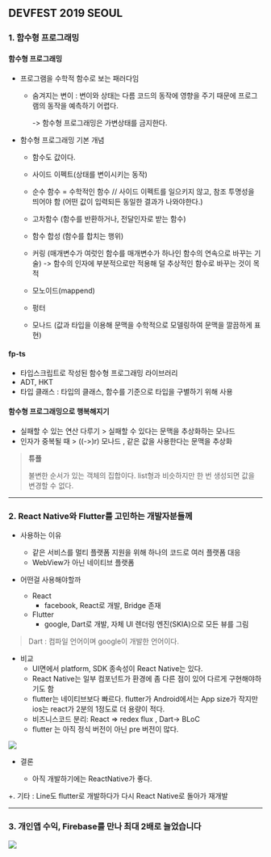 ## DEVFEST 2019 SEOUL

### 1. 함수형 프로그래밍



#### 함수형 프로그래밍

- 프로그램을 수학적 함수로 보는 패러다임

  - 숨겨지는 변이 : 변이와 상태는 다름 코드의 동작에 영향을 주기 때문에 프로그램의 동작을 예측하기 어렵다.

    -> 함수형 프로그래밍은 가변상태를 금지한다.

- 함수형 프로그래밍 기본 개념

  - 함수도 값이다.

  - 사이드 이펙트(상태를 변이시키는 동작)

  - 순수 함수 = 수학적인 함수 // 사이드 이펙트를 일으키지 않고, 참조 투명성을 띄어야 함 (어떤 값이 입력되든 동일한 결과가 나와야한다.)

  - 고차함수 (함수를 반환하거나, 전달인자로 받는 함수)

  - 함수 합성 (함수를 합치는 행위)

  - 커링 (매개변수가 여럿인 함수를 매개변수가 하나인 함수의 연속으로 바꾸는 기술) -> 함수의 인자에 부분적으로만 적용해 덜 추상적인 함수로 바꾸는 것이 목적

  - 모노이드(mappend)
  - 펑터
  - 모나드 (값과 타입을 이용해 문맥을 수학적으로 모델링하여 문맥을 깔끔하게 표현)



#### fp-ts

- 타입스크립트로 작성된 함수형 프로그래밍 라이브러리	
- ADT, HKT
- 타입 클래스 : 타입의 클래스, 함수를 기준으로 타입을 구별하기 위해 사용



#### 함수형 프로그래밍으로 행복해지기

- 실패할 수 있는 연산 다루기 > 실패할 수 있다는 문맥을 추상화하는 모나드
- 인자가 중복될 때 > ((->)r) 모나드 , 같은 값을 사용한다는 문맥을 추상화



> **튜플**
>
> 불변한 순서가 있는 객체의 집합이다. list형과 비슷하지만 한 번 생성되면 값을 변경할 수 없다.



---

### 2. React Native와 Flutter를 고민하는 개발자분들께



- 사용하는 이유

  - 같은 서비스를 멀티 플랫폼 지원을 위해 하나의 코드로 여러 플랫폼 대응
  - WebView가 아닌 네이티브 플랫폼

  

- 어떤걸 사용해야할까

  - React
    - facebook, React로 개발, Bridge 존재
  - Flutter
    - google, Dart로 개발, 자체 UI 렌더링 엔진(SKIA)으로 모든 뷰를 그림



>Dart : 컴파일 언어이며 google이 개발한 언어이다.



- 비교
  - UI면에서 platform, SDK 종속성이 React Native는 있다.
  - React Native는 일부 컴포넌트가 환경에 좀 다른 점이 있어 다르게 구현해야하기도 함
  - flutter는 네이티브보다 빠르다. flutter가 Android에서는 App size가 작지만 ios는 react가 2분의 1정도로 더 용량이 적다. 
  - 비즈니스코드 분리: React => redex flux , Dart-> BLoC
  - flutter 는 아직 정식 버전이 아닌 pre 버전이 많다.

![](C:\Users\JUNGSUJI\Desktop\KakaoTalk_20191020_230728581_02.jpg)



- 결론

  - 아직 개발하기에는 ReactNative가 좋다.

  

+. 기타 : Line도 flutter로 개발하다가 다시 React Native로 돌아가 재개발



---

### 3. 개인앱 수익, Firebase를 만나 최대 2배로 늘었습니다

![](C:\Users\JUNGSUJI\Desktop\KakaoTalk_20191020_230728581_06.jpg)